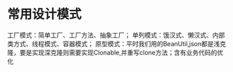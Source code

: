# 常用设计模式
工厂模式：简单工厂、工厂方法、抽象工厂；
单列模式：饿汉式、懒汉式、内部类方式、线程模式、容器模式；
原型模式：平时我们用的BeanUtil,json都是浅克隆，要是实现深克隆则需要实现Clonable,并重写clone方法；含有业务代码的优化

